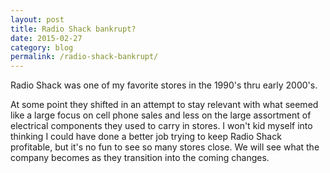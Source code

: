 ```yaml
---
layout: post
title: Radio Shack bankrupt?
date: 2015-02-27
category: blog
permalink: /radio-shack-bankrupt/
---
```


Radio Shack was one of my favorite stores in the 1990's thru early 2000's.

At some point they shifted in an attempt to stay relevant with what seemed like a large focus on cell phone sales and less on the large assortment of electrical components they used to carry in stores. I won't kid myself into thinking I could have done a better job trying to keep Radio Shack profitable, but it's no fun to see so many stores close.  We will see what the company becomes as they transition into the coming changes.
